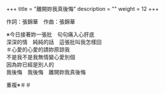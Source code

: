 +++
title = "離開妳我真後悔"
description = ""
weight = 12
+++

作詞：張錦華　作曲：張錦華

※今日接著妳一張批　句句痛入心肝底  
深深的情　純純的話　這張批叫我怎樣回  
＃心愛的心愛的請妳原諒我  
不是我不是我無情變心愛別個  
因為妳已經是別人的  
我後悔　我後悔　離開妳我真後悔  

重複※＃＃
